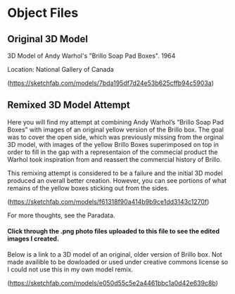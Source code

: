# Object Files


## Original 3D Model 

3D Model of Andy Warhol's "Brillo Soap Pad Boxes". 1964

Location: National Gallery of Canada

(https://sketchfab.com/models/7bda195df7d24e53b625cffb94c5903a)


## Remixed 3D Model Attempt

Here you will find my attempt at combining Andy Warhol’s “Brillo Soap Pad Boxes” with images of an original yellow version of the Brillo box. The goal was to cover the open side, which was previously missing from the orginal 3D model, with images of the yellow Brillo Boxes superimposed on top in order to fill in the gap with a representaion of the commecial product the Warhol took inspiration from and reassert the commercial history of Brillo. 

This remixing attempt is considered to be a failure and the initial 3D model produced an overall better creation. However, you can see portions of what remains of the yellow boxes sticking out from the sides.

(https://sketchfab.com/models/f61318f90a414b9b9ce1dd3143c1270f)

For more thoughts, see the Paradata.

#### Click through the .png photo files uploaded to this file to see the edited images I created. 



Below is a link to a 3D model of an original, older version of Brillo box. Not made availible to be dowloaded or used under creative commons license so I could not use this in my own model remix. 

(https://sketchfab.com/models/e050d55c5e2a4461bbc1a0d42e639c8b)
